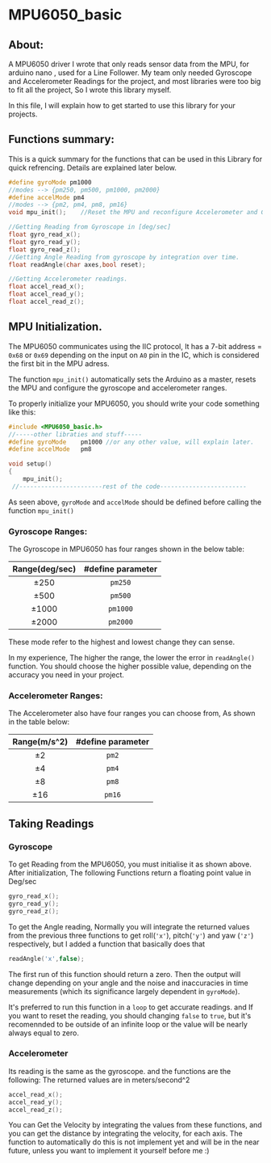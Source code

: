 # MPU6050_basic
## About:
A MPU6050 driver I wrote that only reads sensor data from the MPU, for arduino nano , used for a Line Follower. My team only needed Gyroscope and Accelerometer Readings for the project, and most libraries were too big to fit all the project, So I wrote this library myself.

In this file, I will explain how to get started to use this library for your projects.

## Functions summary:

This is a quick summary for the functions that can be used in this Library for quick refrencing. Details are explained later below.

```cpp
#define gyroMode pm1000
//modes --> {pm250, pm500, pm1000, pm2000}
#define accelMode pm4
//modes --> {pm2, pm4, pm8, pm16}
void mpu_init();    //Reset the MPU and reconfigure Accelerometer and Gyroscope Ranges. Must be used after the two lines above.

//Getting Reading from Gyroscope in [deg/sec]
float gyro_read_x();
float gyro_read_y();
float gyro_read_z();
//Getting Angle Reading from gyroscope by integration over time.
float readAngle(char axes,bool reset);

//Getting Accelerometer readings.
float accel_read_x();
float accel_read_y();
float accel_read_z();
```

## MPU Initialization.
The MPU6050 communicates using the IIC protocol, It has a 7-bit address = `0x68` or `0x69` depending on the input on `A0` pin in the IC, which is considered the first bit in the MPU adress.

The function `mpu_init()` automatically sets the Arduino as a master, resets the MPU and configure the gyroscope and accelerometer ranges.

To properly initialize your MPU6050, you should write your code something like this:
```cpp
#include <MPU6050_basic.h>
//-----other libraties and stuff-----
#define gyroMode    pm1000 //or any other value, will explain later.
#define accelMode   pm8

void setup()
{
    mpu_init();
 //-----------------------rest of the code------------------------
```
As seen above, `gyroMode` and `accelMode` should be defined before calling the function `mpu_init()`

### Gyroscope Ranges:
The Gyroscope in MPU6050 has four ranges shown in the below table:

|Range(deg/sec)|#define parameter|
|:-----:|:-----:|
|±250|`pm250`|
|±500|`pm500`|
|±1000|`pm1000`|
|±2000|`pm2000`|

These mode refer to the highest and lowest change they can sense.

In my experience, The higher the range, the lower the error in `readAngle()` function. You should choose the higher possible value, depending on the accuracy you need in your project.
### Accelerometer Ranges:

The Accelerometer also have four ranges you can choose from, As shown in the table below:

|Range(m/s^2)|#define parameter|
|:-----:|:-----:|
|±2|`pm2`|
|±4|`pm4`|
|±8|`pm8`|
|±16|`pm16`|

## Taking Readings
### Gyroscope
To get Reading from the MPU6050, you must initialise it as shown above. 
After initialization, The following Functions return a floating point value in Deg/sec
```cpp
gyro_read_x();
gyro_read_y();
gyro_read_z();
```
To get the Angle reading, Normally you will integrate the returned values from the previous three functions to get roll(`'x'`), pitch(`'y'`) and yaw (`'z'`) respectively, but I added a function that basically does that
```cpp
readAngle('x',false);
```
The first run of this function should return a zero. Then the output will change depending on your angle and the noise and inaccuracies in time measurements (which its significance largely dependent in `gyroMode`).

It's preferred to run this function in a `loop` to get accurate readings. and If you want to reset the reading, you should changing `false` to `true`, but it's recomennded to be outside of an infinite loop or the value will be nearly always equal to zero.

### Accelerometer

Its reading is the same as the gyroscope. and the functions are the following: The returned values are in meters/second^2
```cpp
accel_read_x();
accel_read_y();
accel_read_z();
```
You can Get the Velocity by integrating the values from these functions, and you can get the distance by integrating the velocity, for each axis. The function to automatically do this is not implement yet and will be in the near future, unless you want to implement it yourself before me :)